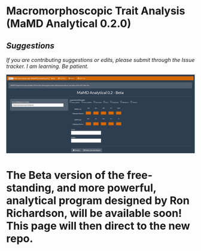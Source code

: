 # Macromorphoscopic Trait Analysis (MaMD Analytical 0.2.0)

## _Suggestions_
_If you are contributing suggestions or edits, please submit through the Issue tracker. I am learning. Be patient._

![Image of mamd](https://github.com/hefnerj1/macromorphoscopic/blob/master/MaMD.JPG)

# The Beta version of the free-standing, and more powerful, analytical program designed by Ron Richardson, will be available soon! This page will then direct to the new repo.
